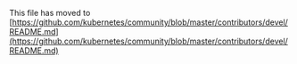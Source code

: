 This file has moved to [https://github.com/kubernetes/community/blob/master/contributors/devel/README.md](https://github.com/kubernetes/community/blob/master/contributors/devel/README.md)
